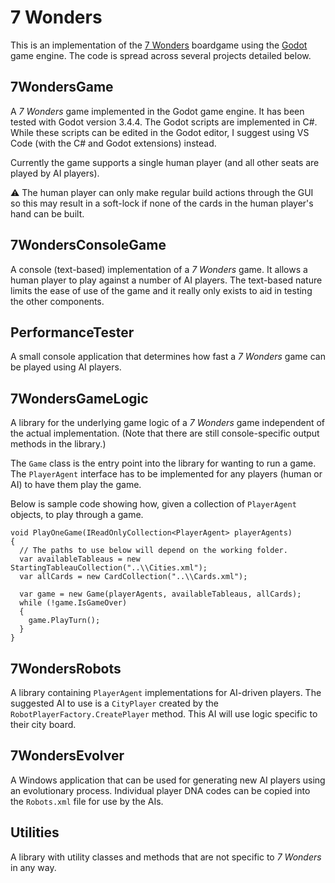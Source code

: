 # 7 Wonders

This is an implementation of the [7 Wonders](https://boardgamegeek.com/boardgame/68448/7-wonders) boardgame using the [Godot](https://godotengine.org/) game engine. The code is spread across several projects detailed below.

## 7WondersGame

A _7 Wonders_ game implemented in the Godot game engine. It has been tested with Godot version 3.4.4. The Godot scripts are implemented in C#. While these scripts can be edited in the Godot editor, I suggest using VS Code (with the C# and Godot extensions) instead.

Currently the game supports a single human player (and all other seats are played by AI players).

⚠️ The human player can only make regular build actions through the GUI so this may result in a soft-lock if none of the cards in the human player's hand can be built.

## 7WondersConsoleGame

A console (text-based) implementation of a _7 Wonders_ game. It allows a human player to play against a number of AI players. The text-based nature limits the ease of use of the game and it really only exists to aid in testing the other components.

## PerformanceTester

A small console application that determines how fast a _7 Wonders_ game can be played using AI players.

## 7WondersGameLogic

A library for the underlying game logic of a _7 Wonders_ game independent of the actual implementation. (Note that there are still console-specific output methods in the library.)

The `Game` class is the entry point into the library for wanting to run a game. The `PlayerAgent` interface has to be implemented for any players (human or AI) to have them play the game.

Below is sample code showing how, given a collection of `PlayerAgent` objects, to play through a game.
```
void PlayOneGame(IReadOnlyCollection<PlayerAgent> playerAgents)
{
  // The paths to use below will depend on the working folder.
  var availableTableaus = new StartingTableauCollection("..\\Cities.xml");
  var allCards = new CardCollection("..\\Cards.xml");

  var game = new Game(playerAgents, availableTableaus, allCards);
  while (!game.IsGameOver)
  {
    game.PlayTurn();
  }
}
```

## 7WondersRobots

A library containing `PlayerAgent` implementations for AI-driven players. The suggested AI to use is a `CityPlayer` created by the `RobotPlayerFactory.CreatePlayer` method. This AI will use logic specific to their city board.

## 7WondersEvolver

A Windows application that can be used for generating new AI players using an evolutionary process. Individual player DNA codes can be copied into the `Robots.xml` file for use by the AIs.

## Utilities

A library with utility classes and methods that are not specific to _7 Wonders_ in any way.
